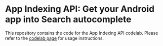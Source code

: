 App Indexing API: Get your Android app into Search autocomplete
==============

This repository contains the code for the App Indexing API codelab.
Please refer to the [codelab page](https://codelabs.developers.google.com/codelabs/app-indexing/#0)
for usage instructions.
